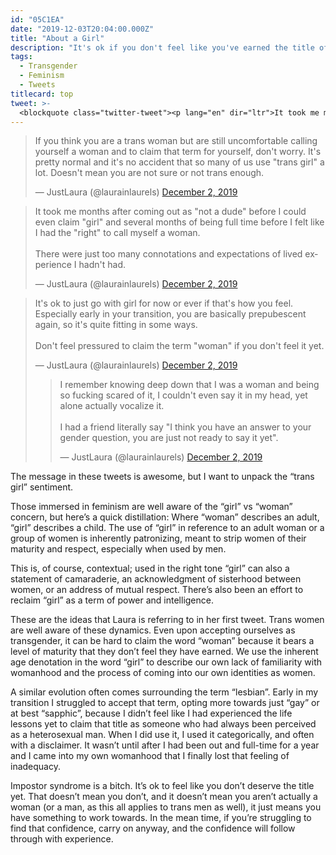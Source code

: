 ```yaml
---
id: "05C1EA"
date: "2019-12-03T20:04:00.000Z"
title: "About a Girl"
description: "It's ok if you don't feel like you've earned the title of woman yet."
tags:
  - Transgender
  - Feminism
  - Tweets
titlecard: top
tweet: >-
  <blockquote class="twitter-tweet"><p lang="en" dir="ltr">It took me months after coming out as &quot;not a dude&quot; before I could even claim &quot;girl&quot; and several months of being full time before I felt like I had the &quot;right&quot; to call myself a woman. <br><br>There were just too many connotations and expectations of lived experience I hadn&#39;t had.</p>&mdash; JustLaura (@laurainlaurels) <a href="https://twitter.com/laurainlaurels/status/1201525285151227905?ref_src=twsrc%5Etfw">December 2, 2019</a></blockquote>
---
```

<!--[-->
<script src="https://platform.twitter.com/widgets.js" charset="utf-8"></script>
<script>
  twttr.events.bind(
    'rendered', () => {
    jQuery('.twitter-tweet').map((i, e) => jQuery('.CallToAction', e.shadowRoot)).each((i, j) => j.hide());
  });
</script>
<div class="grid grid-row">
  <blockquote class="twitter-tweet"><p lang="en" dir="ltr">If you think you are a trans woman but are still uncomfortable calling yourself a woman and to claim that term for yourself, don&#39;t worry. It&#39;s pretty normal and it&#39;s no accident that so many of us use &quot;trans girl&quot; a lot. Doesn&#39;t mean you are not sure or not trans enough.</p>&mdash; JustLaura (@laurainlaurels) <a href="https://twitter.com/laurainlaurels/status/1201525283997794305?ref_src=twsrc%5Etfw">December 2, 2019</a></blockquote>
  <blockquote class="twitter-tweet" data-conversation="none"><p lang="en" dir="ltr">It took me months after coming out as &quot;not a dude&quot; before I could even claim &quot;girl&quot; and several months of being full time before I felt like I had the &quot;right&quot; to call myself a woman. <br><br>There were just too many connotations and expectations of lived experience I hadn&#39;t had.</p>&mdash; JustLaura (@laurainlaurels) <a href="https://twitter.com/laurainlaurels/status/1201525285151227905?ref_src=twsrc%5Etfw">December 2, 2019</a></blockquote>
  <blockquote class="twitter-tweet" data-conversation="none"><p lang="en" dir="ltr">It&#39;s ok to just go with girl for now or ever if that&#39;s how you feel. Especially early in your transition, you are basically prepubescent again, so it&#39;s quite fitting in some ways.<br><br>Don&#39;t feel pressured to claim the term &quot;woman&quot; if you don&#39;t feel it yet.</p>&mdash; JustLaura (@laurainlaurels) <a href="https://twitter.com/laurainlaurels/status/1201525286212427778?ref_src=twsrc%5Etfw">December 2, 2019</a>
  <blockquote class="twitter-tweet" data-conversation="none"><p lang="en" dir="ltr">I remember knowing deep down that I was a woman and being so fucking scared of it, I couldn&#39;t even say it in my head, yet alone actually vocalize it.<br><br>I had a friend literally say &quot;I think you have an answer to your gender question, you are just not ready to say it yet&quot;.</p>&mdash; JustLaura (@laurainlaurels) <a href="https://twitter.com/laurainlaurels/status/1201527159728283648?ref_src=twsrc%5Etfw">December 2, 2019</a></blockquote>
</div>
<!--]-->

The message in these tweets is awesome, but I want to unpack the “trans girl” sentiment.

Those immersed in feminism are well aware of the “girl” vs “woman” concern, but here’s a quick distillation: Where “woman” describes an adult, “girl” describes a child. The use of “girl” in reference to an adult woman or a group of women is inherently patronizing, meant to strip women of their maturity and respect, especially when used by men.

This is, of course, contextual; used in the right tone “girl” can also a statement of camaraderie, an acknowledgment of sisterhood between women, or an address of mutual respect. There’s also been an effort to reclaim “girl” as a term of power and intelligence.

These are the ideas that Laura is referring to in her first tweet. Trans women are well aware of these dynamics. Even upon accepting ourselves as transgender, it can be hard to claim the word “woman” because it bears a level of maturity that they don’t feel they have earned. We use the inherent age denotation in the word “girl” to describe our own lack of familiarity with womanhood and the process of coming into our own identities as women.

A similar evolution often comes surrounding the term “lesbian”. Early in my transition I struggled to accept that term, opting more towards just “gay” or at best “sapphic”, because I didn’t feel like I had experienced the life lessons yet to claim that title as someone who had always been perceived as a heterosexual man. When I did use it, I used it categorically, and often with a disclaimer. It wasn’t until after I had been out and full-time for a year and I came into my own womanhood that I finally lost that feeling of inadequacy.

Impostor syndrome is a bitch. It’s ok to feel like you don’t deserve the title yet. That doesn’t mean you don’t, and it doesn’t mean you aren’t actually a woman (or a man, as this all applies to trans men as well), it just means you have something to work towards. In the mean time, if you’re struggling to find that confidence, carry on anyway, and the confidence will follow through with experience.
